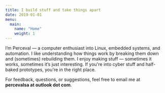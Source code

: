 ```yaml
---
title: I build stuff and take things apart
date: 2019-01-01
menu:
  main:
    name: "Home"
    weight: 1
---
```


I’m Perceval — a computer enthusiast into Linux, embedded systems, and automation.
I like understanding how things work by breaking them down and (sometimes) rebuilding them. I enjoy making stuff — sometimes it works, sometimes it’s just interesting. 
If you're into cyber stuff and half-baked prototypes, you're in the right place.

For feedback, questions, or suggestions, feel free to email me at **percevalsa at outlook dot com**.